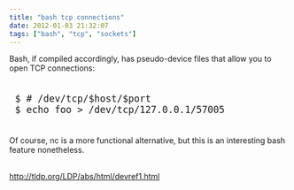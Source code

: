```yaml
---
title: "bash tcp connections"
date: 2012-01-03 21:32:07
tags: ["bash", "tcp", "sockets"]
---
```


<p>
Bash, if compiled accordingly, has pseudo-device files that allow you to open TCP connections:

<pre style="font-size:17px;">

 $ # /dev/tcp/$host/$port
 $ echo foo > /dev/tcp/127.0.0.1/57005

</pre>
</p>
<p>
Of course, <span class="mono">nc</span> is a more functional alternative, but this is an interesting bash feature nonetheless.
<br /><br />

<a href="http://tldp.org/LDP/abs/html/devref1.html">http://tldp.org/LDP/abs/html/devref1.html</a><p>
